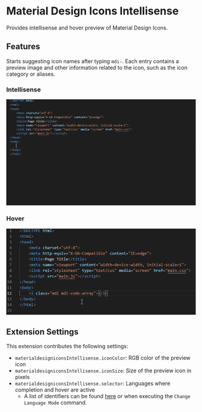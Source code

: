 # Material Design Icons Intellisense

Provides intellisense and hover preview of Material Design Icons.

## Features

Starts suggesting icon names after typing `mdi-`. Each entry contains a preview image and other information related to the icon, such as the icon category or aliases. 

### Intellisense

![feature 1](doc/usage-1.gif)

### Hover

![feature 2](doc/usage-2.gif)

<!-- ## Requirements

If you have any requirements or dependencies, add a section describing those and how to install and configure them. -->

## Extension Settings

This extension contributes the following settings:

- `materialdesigniconsIntellisense.iconColor`: RGB color of the preview icon
- `materialdesigniconsIntellisense.iconSize`: Size of the preview icon in pixels
- `materialdesigniconsIntellisense.selector`: Languages where completion and hover are active
  - A list of identifiers can be found [here](https://code.visualstudio.com/docs/languages/identifiers) or when executing the `Change Language Mode` command.

<!-- ## Known Issues

Calling out known issues can help limit users opening duplicate issues against your extension. -->

<!-- ## Release Notes

Users appreciate release notes as you update your extension.

### 1.0.0

Initial release of ...

### 1.0.1

Fixed issue #.

### 1.1.0

Added features X, Y, and Z. -->
